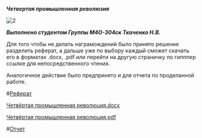 ***Четвертая промышленная революзия***

![2](https://user-images.githubusercontent.com/76738799/103290309-50bac080-49fa-11eb-997b-138d83663035.png)

***Выполнено студентом Группы М4О-304ск Ткаченко Н.В.***

Для того чтобы не делать награмождений было принято решение разделить реферат, а дальше уже по выбору каждый сможет скачать его в форматах .docx, .pdf или перейти на другую страничку по гипппер ссылке для непосредственного чтения.

Аналогичное действие было предпринято и для отчета по проделанной работе. 

#[Реферат](https://slehernaf.github.io/4-industry/1)

[Четвёртая промышленная революция.docx](https://github.com/slehernaf/4-industry/files/5751003/default.docx)

[Четвёртая промышленная революция.pdf](https://github.com/slehernaf/4-industry/files/5751157/default.pdf)

#[Отчет](https://slehernaf.github.io/4-industry/2)

